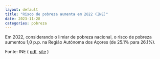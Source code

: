 ```yaml
---
layout: default
title: "Risco de pobreza aumenta em 2022 (INE)"
date: 2023-11-28
categories: pobreza
---
```

Em 2022, considerando o limiar de pobreza nacional, o risco de pobreza aumentou 1,0 p.p. na Região Autónoma dos Açores (de 25.1% para 26.1%).

Fonte: INE (
[pdf](/assets/pdf/RiscoPobrezaINE.pdf), 
[site](https://www.ine.pt/xportal/xmain?xpid=INE&xpgid=ine_destaques&DESTAQUESdest_boui=594931817&DESTAQUESmodo=2)
)